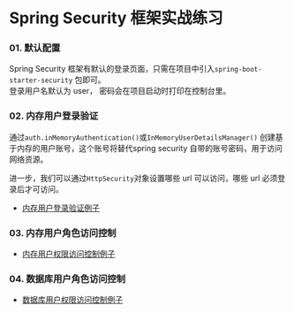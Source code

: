 # Spring Security 框架实战练习

### 01. 默认配置

Spring Security 框架有默认的登录页面，只需在项目中引入`spring-boot-starter-security` 包即可。  
登录用户名默认为 user， 密码会在项目启动时打印在控制台里。

### 02. 内存用户登录验证

通过`auth.inMemoryAuthentication()`或`InMemoryUserDetailsManager()` 创建基于内存的用户账号，这个账号将替代spring security
自带的账号密码，用于访问网络资源。  

进一步，我们可以通过`HttpSecurity`对象设置哪些 url 可以访问，哪些 url 必须登录后才可访问。
* [内存用户登录验证例子](/memory-config)

### 03. 内存用户角色访问控制
* [内存用户权限访问控制例子](/memory-role-config)

### 04. 数据库用户角色访问控制
* [数据库用户权限访问控制例子](/db-config)